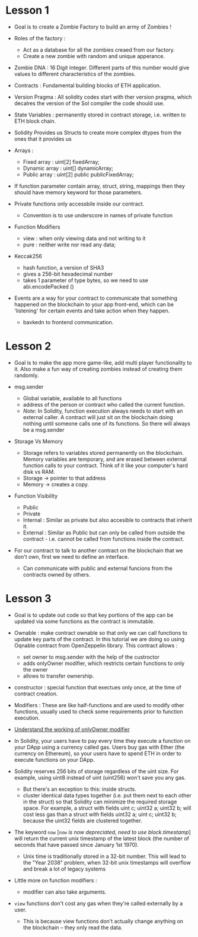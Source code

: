 # Lesson 1

- Goal is to create a Zombie Factory to build an army of Zombies !

- Roles of the factory :

  - Act as a database for all the zombies creaed from our factory.
  - Create a new zombie with random and unique apperance.

- Zombie DNA : 16 Digit integer. Different parts of this number would give values to different characteristics of the zombies.

- Contracts : Fundamental building blocks of ETH application.

- Version Pragma : All solidity codes start with ther version pragma, which decalres the version of the Sol compiler the code should use.

- State Variables : permanently stored in contract storage, i.e. written to ETH block chain.

- Solidity Provides us Structs to create more complex dtypes from the ones that it provides us

- Arrays :

  - Fixed array : uint[2] fixedArray;
  - Dynamic array : uint[] dynamicArray;
  - Public array : uint[2] public publicFixedArray;

- If function parameter contain array, struct, string, mappings then they should have memory keyword for those parameters.

- Private functions only accessbile inside our contract.

  - Convention is to use underscore in names of private function

- Function Modifiers

  - view : when only viewing data and not writing to it
  - pure : neither write nor read any data;

- Keccak256

  - hash function, a version of SHA3
  - gives a 256-bit hexadecimal number
  - takes 1 parameter of type bytes, so we need to use abi.encodePacked ()

- Events are a way for your contract to communicate that something happened on the blockchain to your app front-end, which can be 'listening' for certain events and take action when they happen.
  - bavkedn to frontend communication.

# Lesson 2

- Goal is to make the app more game-like, add multi player functionality to it. Also make a fun way of creating zombies instead of creating them randomly.

- msg.sender

  - Global variable, available to all functions
  - address of the person or contract who called the current function.
  - _Note_: In Solidity, function execution always needs to start with an external caller. A contract will just sit on the blockchain doing nothing until someone calls one of its functions. So there will always be a msg.sender

- Storage Vs Memory

  - Storage refers to variables stored permanently on the blockchain. Memory variables are temporary, and are erased between external function calls to your contract. Think of it like your computer's hard disk vs RAM.
  - Storage -> pointer to that address
  - Memory -> creates a copy.

- Function Visibility

  - Public
  - Private
  - Internal : Similar as private but also accesible to contracts that inherit it.
  - External : Similar as Public but can only be called from outside the contract - i.e. cannot be called from functions inside the contract.

- For our contract to talk to another contract on the blockchain that we don't own, first we need to define an interface.
  - Can communicate with public and external funcions from the contracts owned by others.

# Lesson 3

- Goal is to update out code so that key portions of the app can be updated via some functions as the contract is immutable.

- Ownable : make contract ownable so that only we can call functions to update key parts of the contract. In this tutorial we are doing so using Oqnable contract from OpenZeppelin library. This contract allows :

  - set owner to msg.sender with the help of the custroctor
  - adds onlyOwner modifier, which restricts certain functions to only the owner
  - allows to transfer ownership.

- constructor : special function that exectues only once, at the time of contract creation.

- Modifiers : These are like half-functions and are used to modify other functions, usually used to check some requirements prior to function execution.

- [Understand the working of onlyOwner modifier](https://cryptozombies.io/en/lesson/3/chapter/3)

- In Solidity, your users have to pay every time they execute a function on your DApp using a currency called gas. Users buy gas with Ether (the currency on Ethereum), so your users have to spend ETH in order to execute functions on your DApp.

- Solidity reserves 256 bits of storage regardless of the uint size. For example, using uint8 instead of uint (uint256) won't save you any gas.

  - But there's an exception to this: inside structs.
  - cluster identical data types together (i.e. put them next to each other in the struct) so that Solidity can minimize the required storage space. For example, a struct with fields uint c; uint32 a; uint32 b; will cost less gas than a struct with fields uint32 a; uint c; uint32 b; because the uint32 fields are clustered together.

- The keyword `now` [*`now` is now depreciated, need to use block.timestamp*] will return the current unix timestamp of the latest block (the number of seconds that have passed since January 1st 1970).

  - Unix time is traditionally stored in a 32-bit number. This will lead to the "Year 2038" problem, when 32-bit unix timestamps will overflow and break a lot of legacy systems

- Little more on function modifiers :

  - modifier can also take arguments.

- `view` functions don't cost any gas when they're called externally by a user.
  - This is because view functions don't actually change anything on the blockchain – they only read the data.
